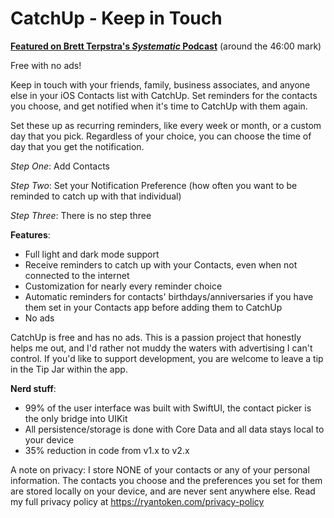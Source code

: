 # CatchUp - Keep in Touch

**[Featured on Brett Terpstra's *Systematic* Podcast](https://esn.fm/systematic/218)** (around the 46:00 mark)

Free with no ads!

Keep in touch with your friends, family, business associates, and anyone else in your iOS Contacts list with CatchUp. Set reminders for the contacts you choose, and get notified when it's time to CatchUp with them again.

Set these up as recurring reminders, like every week or month, or a custom day that you pick. Regardless of your choice, you can choose the time of day that you get the notification.

*Step One*: Add Contacts

*Step Two*: Set your Notification Preference (how often you want to be reminded to catch up with that individual)

*Step Three*: There is no step three

**Features**:
- Full light and dark mode support
- Receive reminders to catch up with your Contacts, even when not connected to the internet
- Customization for nearly every reminder choice
- Automatic reminders for contacts' birthdays/anniversaries if you have them set in your Contacts app before adding them to CatchUp
- No ads

CatchUp is free and has no ads. This is a passion project that honestly helps me out, and I'd rather not muddy the waters with advertising I can't control. If you'd like to support development, you are welcome to leave a tip in the Tip Jar within the app.

**Nerd stuff**:
- 99% of the user interface was built with SwiftUI, the contact picker is the only bridge into UIKit
- All persistence/storage is done with Core Data and all data stays local to your device
- 35% reduction in code from v1.x to v2.x

A note on privacy:
I store NONE of your contacts or any of your personal information. The contacts you choose and the preferences you set for them are stored locally on your device, and are never sent anywhere else. Read my full privacy policy at https://ryantoken.com/privacy-policy
